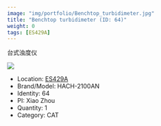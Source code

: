 ```yaml
---
image: "img/portfolio/Benchtop_turbidimeter.jpg"
title: "Benchtop turbidimeter (ID: 64)"
weight: 0
tags: [ES429A]
---
```


台式浊度仪

<!--more-->

![](../../img/portfolio/Benchtop_turbidimeter.jpg)

- Location: [ES429A](../../tags/es429a)
- Brand/Model: HACH-2100AN
- Identity: 64
- PI: Xiao Zhou
- Quantity: 1
- Category: CAT






